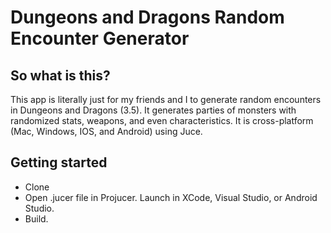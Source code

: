 
# Dungeons and Dragons Random Encounter Generator

## So what is this?   
This app is literally just for my friends and I to generate random encounters in Dungeons and Dragons (3.5).
It generates parties of monsters with randomized stats, weapons, and even characteristics.
It is cross-platform (Mac, Windows, IOS, and Android) using Juce.

## Getting started
- Clone
- Open .jucer file in Projucer. Launch in XCode, Visual Studio, or Android Studio.
- Build.
